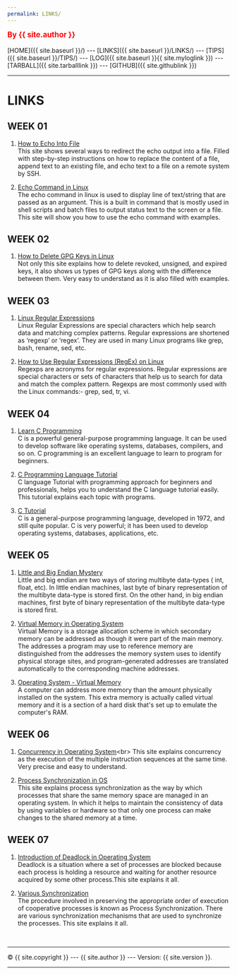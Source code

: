 ```yaml
---
permalink: LINKS/
---
```

<span style="color:red; font-weight:bold; font-size:larger;">By {{ site.author }}</span>
<br><br>
[HOME]({{ site.baseurl }}/) ---
[LINKS]({{ site.baseurl }}/LINKS/) ---
[TIPS]({{ site.baseurl }}/TIPS/) ---
[LOG]({{ site.baseurl }}{{ site.myloglink }}) ---
[TARBALL]({{ site.tarballlink }}) ---
[GITHUB]({{ site.githublink }})
<br>
<hr>

# LINKS

## WEEK 01
1. [How to Echo Into File](https://vitux.com/echo-into-file/)<br>
This site shows several ways to redirect the echo output into a file. Filled with step-by-step instructions on how to replace the content of a file, append text to an existing file, and echo text to a file on a remote system by SSH.

2. [Echo Command in Linux](https://www.geeksforgeeks.org/echo-command-in-linux-with-examples/)<br>
The echo command in linux is used to display line of text/string that are passed as an argument. This is a built in command that is mostly used in shell scripts and batch files to output status text to the screen or a file. This site will show you how to use the echo command with examples.

## WEEK 02
1. [How to Delete GPG Keys in Linux](https://linuxhint.com/delete-gpg-keys-linux/)<br>
Not only this site explains how to delete revoked, unsigned, and expired keys, it also shows us types of GPG keys along with the difference between them. Very easy to understand as it is also filled with examples.

## WEEK 03
1. [Linux Regular Expressions](https://www.guru99.com/linux-regular-expressions.html)<br>
Linux Regular Expressions are special characters which help search data and matching complex patterns. Regular expressions are shortened as ‘regexp’ or ‘regex’. They are used in many Linux programs like grep, bash, rename, sed, etc.

2. [How to Use Regular Expressions (RegEx) on Linux](https://www.geeksforgeeks.org/how-to-use-regular-expressions-regex-on-linux/)<br>
Regexps are acronyms for regular expressions. Regular expressions are special characters or sets of characters that help us to search for data and match the complex pattern. Regexps are most commonly used with the Linux commands:- grep, sed, tr, vi.

## WEEK 04
1. [Learn C Programming](https://www.programiz.com/c-programming)<br>
C is a powerful general-purpose programming language. It can be used to develop software like operating systems, databases, compilers, and so on. C programming is an excellent language to learn to program for beginners.

2. [C Programming Language Tutorial](https://www.javatpoint.com/c-programming-language-tutorial)<br>
C language Tutorial with programming approach for beginners and professionals, helps you to understand the C language tutorial easily. This tutorial explains each topic with programs.

3. [C Tutorial](https://www.w3schools.com/c/)<br>
C is a general-purpose programming language, developed in 1972, and still quite popular. C is very powerful; it has been used to develop operating systems, databases, applications, etc.

## WEEK 05
1. [Little and Big Endian Mystery](https://www.geeksforgeeks.org/little-and-big-endian-mystery/)<br>
Little and big endian are two ways of storing multibyte data-types ( int, float, etc). In little endian machines, last byte of binary representation of the multibyte data-type is stored first. On the other hand, in big endian machines, first byte of binary representation of the multibyte data-type is stored first.

2. [Virtual Memory in Operating System](https://www.geeksforgeeks.org/virtual-memory-in-operating-system/)<br>
Virtual Memory is a storage allocation scheme in which secondary memory can be addressed as though it were part of the main memory. The addresses a program may use to reference memory are distinguished from the addresses the memory system uses to identify physical storage sites, and program-generated addresses are translated automatically to the corresponding machine addresses.

3. [Operating System - Virtual Memory](https://www.tutorialspoint.com/operating_system/os_virtual_memory.htm)<br>
A computer can address more memory than the amount physically installed on the system. This extra memory is actually called virtual memory and it is a section of a hard disk that's set up to emulate the computer's RAM.

## WEEK 06
1. [Concurrency in Operating System](https://www.geeksforgeeks.org/concurrency-in-operating-system/#:~:text=Concurrency%20is%20the%20execution%20of,shared%20memory%20or%20message%20passing.)<br>
This site explains concurrency as the execution of the multiple instruction sequences at the same time. Very precise and easy to understand.

2. [Process Synchronization in OS](https://www.scaler.com/topics/operating-system/process-synchronization-in-os/)<br>
This site explains process synchronization as the way by which processes that share the same memory space are managed in an operating system. In which it helps to maintain the consistency of data by using variables or hardware so that only one process can make changes to the shared memory at a time.

## WEEK 07
1. [Introduction of Deadlock in Operating System](https://www.geeksforgeeks.org/introduction-of-deadlock-in-operating-system/)<br>
Deadlock is a situation where a set of processes are blocked because each process is holding a resource and waiting for another resource acquired by some other process.This site explains it all.

2. [Various Synchronization](https://www.javatpoint.com/os-process-synchronization-introduction)<br>
The procedure involved in preserving the appropriate order of execution of cooperative processes is known as Process Synchronization. There are various synchronization mechanisms that are used to synchronize the processes. This site explains it all.

<br>
<hr>
&copy; {{ site.copyright }} --- {{ site.author }} --- Version: {{ site.version }}.
<hr>
<br>

